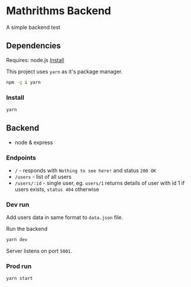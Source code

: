 # Mathrithms Backend

A simple backend test

## Dependencies

Requires: node.js [Install](https://nodejs.org)

This project uses `yarn` as it's package manager.

```bash
npm -g i yarn
```

### Install

```bash
yarn
```

## Backend

- node & express

### Endpoints

- `/` - responds with `Nothing to see here!` and status `200 OK`
- `/users` - list of all users
- `/users/:id` - single user, eg. `users/1` returns details of user with id 1 if users exists, `status 404` otherwise

### Dev run

Add users data in same format to `data.json` file.

Run the backend

```bash
yarn dev
```

Server listens on port `5001`.

### Prod run

```bash
yarn start
```
